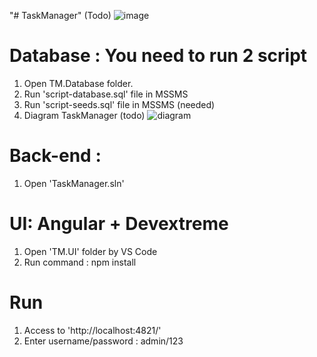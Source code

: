 "# TaskManager" (Todo)
![image](https://user-images.githubusercontent.com/42039274/223007925-c96dca95-a296-4691-ae74-95be70804252.png)

# Database : You need to run 2 script 
1. Open TM.Database folder.
2. Run 'script-database.sql' file in MSSMS
3. Run 'script-seeds.sql' file in MSSMS (needed)
4. Diagram TaskManager (todo)
![diagram](https://user-images.githubusercontent.com/42039274/223007748-f46eaf31-22f9-46e5-92f1-89b58b8400df.png)


# Back-end : 
1. Open 'TaskManager.sln'

# UI: Angular + Devextreme 
1. Open 'TM.UI' folder by VS Code
2. Run command : npm install

# Run
1. Access to 'http://localhost:4821/'
2. Enter username/password : admin/123
